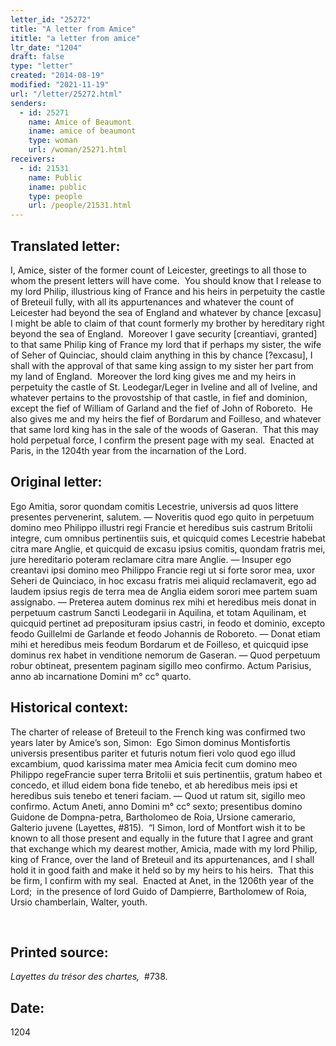 ```yaml
---
letter_id: "25272"
title: "A letter from Amice"
ititle: "a letter from amice"
ltr_date: "1204"
draft: false
type: "letter"
created: "2014-08-19"
modified: "2021-11-19"
url: "/letter/25272.html"
senders:
  - id: 25271
    name: Amice of Beaumont
    iname: amice of beaumont
    type: woman
    url: /woman/25271.html
receivers:
  - id: 21531
    name: Public
    iname: public
    type: people
    url: /people/21531.html
---
```

<h2> Translated letter:</h2><p>I, Amice, sister of the former count of Leicester, greetings to all those to whom the present letters will have come.&nbsp; You should know that I release to my lord Philip, illustrious king of France and his heirs in perpetuity the castle of Breteuil fully, with all its appurtenances and whatever the count of Leicester had beyond the sea of England and whatever by chance [excasu] I might be able to claim of that count formerly my brother by hereditary right beyond the sea of England.&nbsp; Moreover I gave security [creantiavi, granted] to that same Philip king of France my lord that if perhaps my sister, the wife of Seher of Quinciac, should claim anything in this by chance [?excasu], I shall with the approval of that same king assign to my sister her part from my land of England.&nbsp; Moreover the lord king gives me and my heirs in perpetuity the castle of St. Leodegar/Leger in Iveline and all of Iveline, and whatever pertains to the provostship of that castle, in fief and dominion, except the fief of William of Garland and the fief of John of Roboreto.&nbsp; He also gives me and my heirs the fief of Bordarum and Foilleso, and whatever that same lord king has in the sale of the woods of Gaseran.&nbsp; That this may hold perpetual force, I confirm the present page with my seal.&nbsp; Enacted at Paris, in the 1204th year from the incarnation of the Lord.</p><h2 class="mt-4"> Original letter:</h2><p>Ego Amitia, soror quondam comitis Lecestrie, universis ad quos littere presentes pervenerint, salutem. — Noveritis quod ego quito in perpetuum domino meo Philippo illustri regi Francie et heredibus suis castrum Britolii integre, cum omnibus pertinentiis suis, et quicquid comes Lecestrie habebat citra mare Anglie, et quicquid de excasu ipsius comitis, quondam fratris mei, jure hereditario poteram reclamare citra mare Anglie. — Insuper ego creantavi ipsi domino meo Philippo Francie regi ut si forte soror mea, uxor Seheri de Quinciaco, in hoc excasu fratris mei aliquid reclamaverit, ego ad laudem ipsius regis de terra mea de Anglia eidem sorori mee partem suam assignabo. — Preterea autem dominus rex mihi et heredibus meis donat in perpetuum castrum Sancti Leodegarii in Aquilina, et totam Aquilinam, et quicquid pertinet ad preposituram ipsius castri, in feodo et dominio, excepto feodo Guillelmi de Garlande et feodo Johannis de Roboreto. — Donat etiam mihi et heredibus meis feodum Bordarum et de Foilleso, et quicquid ipse dominus rex habet in venditione nemorum de Gaseran. — Quod perpetuum robur obtineat, pre­sentem paginam sigillo meo confirmo. Actum Pari­sius, anno ab incarnatione Domini m° cc° quarto.&nbsp;</p><h2 class="mt-4"> Historical context:</h2><p>The charter of release of Breteuil to the French king was confirmed two years later by Amice’s son, Simon:&nbsp; Ego Simon dominus Montisfortis universis presentibus pariter et futuris notum fieri volo quod ego illud excambium, quod karissima mater mea Amicia fecit cum domino meo Philippo regeFrancie super terra Britolii et suis pertinentiis, gratum habeo et concedo, et illud eidem bona fide tenebo, et ab heredibus meis ipsi et heredibus suis tenebo et teneri faciam. — Quod ut ratum sit, sigillo meo confirmo. Actum Aneti, anno Domini m° cc° sexto; presentibus domino Guidone de Dompna-petra, Bartholomeo de Roia, Ursione camerario, Galterio juvene (Layettes, #815).&nbsp; “I Simon, lord of Montfort wish it to be known to all those present and equally in the future that I agree and grant that exchange which my dearest mother, Amicia, made with my lord Philip, king of France, over the land of Breteuil and its appurtenances, and I shall hold it in good faith and make it held so by my heirs to his heirs.&nbsp; That this be firm, I confirm with my seal.&nbsp; Enacted at Anet, in the 1206th year of the Lord;&nbsp; in the presence of lord Guido of Dampierre, Bartholomew of Roia, Ursio chamberlain, Walter, youth.&nbsp;&nbsp;&nbsp;&nbsp;&nbsp;&nbsp;&nbsp;&nbsp;&nbsp;&nbsp;&nbsp;&nbsp;&nbsp;&nbsp;&nbsp;&nbsp;&nbsp;&nbsp;&nbsp;&nbsp;&nbsp;&nbsp;&nbsp;&nbsp;&nbsp;&nbsp;&nbsp;&nbsp;&nbsp;&nbsp;&nbsp;&nbsp;&nbsp;&nbsp;&nbsp;&nbsp;&nbsp;&nbsp;&nbsp;&nbsp;&nbsp;&nbsp;&nbsp;&nbsp;&nbsp;&nbsp;&nbsp;&nbsp;&nbsp;</p><p>&nbsp;</p><h2 class="mt-4"> Printed source:</h2><p><i>Layettes du trésor des chartes, &nbsp;</i>#738.&nbsp;</p><h2 class="mt-4"> Date:</h2>1204